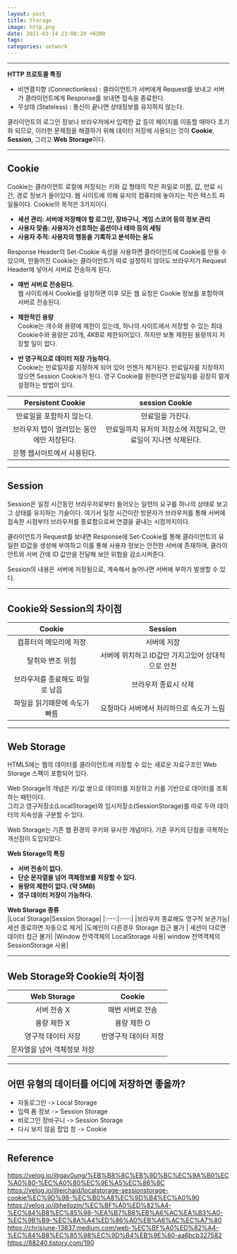 ```yaml
---
layout: post
title: Storage
image: http.png
date: 2021-03-14 23:08:20 +0200
tags:
categories: network
---
```



***

**HTTP 프로토콜 특징**  
* 비연결지향 (Connectionless) : 클라이언트가 서버에게 Request를 보내고 서버가 클라이언트에게 Response를 보내면 접속을 종료한다.
* 무상태 (Stateless) : 통신이 끝나면 상태정보를 유지하지 않는다.

클라이언트의 로그인 정보나 브라우저에서 입력한 값 등이 페이지를 이동할 때마다 초기화 되므로, 
이러한 문제점을 해결하기 위해 데이터 저장에 사용되는 것이 **Cookie**, **Session**, 그리고 **Web Storage**이다.

***

## **Cookie**
Cookie는 클라이언트 로컬에 저장되는 키와 값 형태의 작은 파일로 이름, 값, 만료 시간, 경로 정보가 들어있다.
웹 사이트에 의해 유저의 컴퓨터에 놓아지는 작은 텍스트 파일들이다. 
Cookie의 목적은 3가지이다.

* **세션 관리: 서버에 저장해야 할 로그인, 장바구니, 게임 스코어 등의 정보 관리**
* **사용자 맞춤: 사용자가 선호하는 옵션이나 테마 등의 세팅**
* **사용자 추적: 사용자의 행동을 기록하고 분석하는 용도**

Response Header의 Set-Cookie 속성을 사용하면 클라이언트에 Cookie를 만들 수 있으며, 만들어진 Cookie는 클라이언트가
따로 설정하지 않아도 브라우저가 Request Header에 넣어서 서버로 전송하게 된다.

* **매번 서버로 전송된다.**  
웹 사이트에서 Cookie를 설정하면 이후 모든 웹 요청은 Cookie 정보를 포함하여 서버로 전송된다.

* **제한적인 용량**  
Cookie는 개수와 용량에 제한이 있는데, 하나의 사이트에서 저장할 수 있는 최대 Cookie수와 용량은
20개, 4KB로 제한되어있다. 하지만 보통 제한된 용량까지 저장할 일이 없다.

* **반 영구적으로 데이터 저장 가능하다.**  
Cookie는 만료일자를 지정하게 되어 있어 언젠가 제거된다. 만료일자를 지정하지 않으면 Session Cookie가 된다. 영구 Cookie를
원한다면 만료일자를 굉장히 멀게 설정하는 방법이 있다.

|Persistent Cookie|session Cookie|
|:---:|:---:|
|만료일을 포함하지 않는다.|만료일을 가진다.|
|브라우저 탭이 열려있는 동안에만 저장된다.|만료일까지 유저의 저장소에 저장되고, 만료일이 지나면 삭제된다.|
|은행 웹사이트에서 사용된다.||



***

## **Session**
Session은 일정 시간동안 브라우저로부터 들어오는 일련의 요구를 하나의 상태로 보고 그 상태를 유지하는 기술이다. 여기서 일정 시간이란 방문자가 브라우저를 통해 서버에 접속한 시점부터 브라우저를 종료함으로써 연결을 끝내는 시점까지이다.

클라이언트가 Request를 보내면 Response에 Set-Cookie를 통해 클라이언트의 유일한 ID값을 생성해 부여하고 이를 통해 사용자 정보는 안전한 서버에 존재하며, 클라이언트와 서버 간에 ID 값만을 전달해 보안 위협을 감소시켜준다.

Session의 내용은 서버에 저장됨으로, 계속해서 늘어나면 서버에 부하가 발생할 수 있다.


***

## **Cookie와 Session의 차이점**
|Cookie|Session|
|:---:|:---:|
|컴퓨터의 메모리에 저장|서버에 저장|
|탈취와 변조 위험|서버에 위치하고 ID값만 가지고있어 상대적으로 안전|
|브라우저를 종료해도 파일로 남음| 브라우저 종료시 삭제|
|파일을 읽기때문에 속도가 빠름|요청마다 서버에서 처리하므로 속도가 느림|



***

## **Web Storage**
HTML5에는 웹의 데이터를 클라이언트에 저장할 수 있는 새로운 자료구조인 Web Storage 스펙이 포함되어 있다.

Web Storage의 개념은 키/값 쌍으로 데이터를 저장하고 키를 기반으로 데이터를 조회하는 패턴이다.  
그리고 영구저장소(LocalStorage)와 임시저장소(SessionStorage)를 따로 두어 데이터의 지속성을 구분할 수 있다.

Web Storage는 기존 웹 환경의 쿠키와 유사한 개념이다. 기존 쿠키의 단점을 극복하는 개선점이 도입되었다.

**Web Storage의 특징**  
* **서버 전송이 없다.**
* **단순 문자열을 넘어 객체정보를 저장할 수 있다.**
* **용량의 제한이 없다. (약 5MB)**
* **영구 데이터 저장이 가능하다.**

**Web Storage 종류**  
|Local Storage|Session Storage|
|:---:|:---:|
|브라우저 종료해도 영구적 보관가능|세션 종료하면 자동으로 제거|
|도메인이 다른경우 Storage 접근 불가 | 세션이 다르면 데이터 접근 불가|
|Window 전역객체의 LocalStorage 사용| window 전역객체의 SessionStorage 사용|


***

## **Web Storage와 Cookie의 차이점**

|Web Storage|Cookie|
|:---:|:---:|
|서버 전송 X| 매번 서버로 전송|
|용량 제한 X| 용량 제한 O|
|영구적 데이터 저장|반영구적 데이터 저장|
|문자열을 넘어 객체정보 저장| 

***

## **어떤 유형의 데이터를 어디에 저장하면 좋을까?**  
* 자동로그인 -> Local Storage 
* 입력 폼 정보 -> Session Storage
* 비로그인 장바구니 -> Session Storage
* 다시 보지 않음 팝업 창 -> Cookie

***

## Reference
https://velog.io/@gay0ung/%EB%B8%8C%EB%9D%BC%EC%9A%B0%EC%A0%80-%EC%A0%80%EC%9E%A5%EC%86%8C  
https://velog.io/@ejchaid/localstorage-sessionstorage-cookie%EC%9D%98-%EC%B0%A8%EC%9D%B4%EC%A0%90  
https://velog.io/@hellozin/%EC%BF%A0%ED%82%A4-%EC%84%B8%EC%85%98-%EA%B7%B8%EB%A6%AC%EA%B3%A0-%EC%9B%B9-%EC%8A%A4%ED%86%A0%EB%A6%AC%EC%A7%80  
https://chrisjune-13837.medium.com/web-%EC%BF%A0%ED%82%A4-%EC%84%B8%EC%85%98%EC%9D%B4%EB%9E%80-aa6bcb327582  
https://88240.tistory.com/190  
